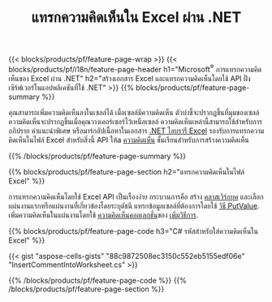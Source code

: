 ﻿---
title: แทรกความคิดเห็นใน Excel ผ่าน .NET
url: /th/net/comment/
description: C# ซอร์สโค้ดที่จะแทรกความคิดเห็นลงในไฟล์ Microsoft Excel โดยใช้ .NET Library 
---
{{< blocks/products/pf/feature-page-wrap >}}
{{< blocks/products/pf/i18n/feature-page-header h1="Microsoft<sup>&reg;</sup> การแทรกความคิดเห็นของ Excel ผ่าน .NET" h2="สร้างเอกสาร Excel และแทรกความคิดเห็นโดยใช้ API ฝั่งเซิร์ฟเวอร์ในแอปพลิเคชันที่ใช้ .NET" >}}
{{% blocks/products/pf/feature-page-summary %}}

คุณสามารถเพิ่มความคิดเห็นลงในเซลล์ได้ เมื่อเซลล์มีความคิดเห็น ตัวบ่งชี้จะปรากฏขึ้นที่มุมของเซลล์ ความคิดเห็นจะปรากฏขึ้นเมื่อคุณวางเคอร์เซอร์ไว้เหนือเซลล์ ความคิดเห็นเหล่านี้สามารถใช้สำหรับการอภิปราย คำแนะนำพิเศษ หรือมาร์กอัปเนื้อหาในเอกสาร [.NET ไลบรารี Excel](/cells/net/) รองรับการแทรกความคิดเห็นในไฟล์ Excel สำหรับสิ่งนี้ API ให้a [ความคิดเห็น](https://reference.aspose.com/cells/net/aspose.cells/comment) ชั้นเรียนสำหรับการสร้างความคิดเห็น

{{% /blocks/products/pf/feature-page-summary %}}

{{% blocks/products/pf/feature-page-section h2="แทรกความคิดเห็นในไฟล์ Excel" %}}

การแทรกความคิดเห็นโดยใช้ Excel API เป็นเรื่องง่าย กระบวนการคือ สร้าง [คลาสเวิร์กบุค](https://reference.aspose.com/cells/net/aspose.cells/workbook) และเลือกแผ่นงานแรกหรือแผ่นงานที่เกี่ยวข้องโดยระบุดัชนี แทรกข้อมูลเซลล์ที่ต้องการโดยใช้ [วิธี PutValue](https://reference.aspose.com/cells/net/aspose.cells/cell/methods/putvalue/index). เพิ่มความคิดเห็นในแผ่นงานโดยใช้ [ความคิดเห็นคอลเลกชั่น](https://reference.aspose.com/cells/net/aspose.cells/commentcollection)ของ [เพิ่มวิธีการ](https://reference.aspose.com/cells/net/aspose.cells.commentcollection/add/methods/1).

{{% blocks/products/pf/feature-page-code h3="C# รหัสสำหรับใส่ความคิดเห็นใน Excel" %}}

{{< gist "aspose-cells-gists" "88c9872508ec3150c552eb5155edf06e" "InsertCommentIntoWorksheet.cs" >}}

{{% /blocks/products/pf/feature-page-code %}}
{{% /blocks/products/pf/feature-page-section %}}
